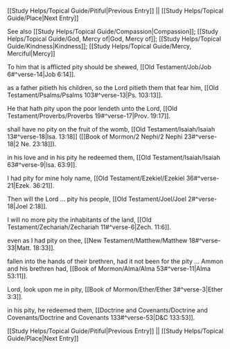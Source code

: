 [[Study Helps/Topical Guide/Pitiful|Previous Entry]]  ||  [[Study Helps/Topical Guide/Place|Next Entry]]

 See also [[Study Helps/Topical Guide/Compassion|Compassion]]; [[Study Helps/Topical Guide/God, Mercy of|God, Mercy of]]; [[Study Helps/Topical Guide/Kindness|Kindness]]; [[Study Helps/Topical Guide/Mercy, Merciful|Mercy]]

 To him that is afflicted pity should be shewed, [[Old Testament/Job/Job 6#^verse-14|Job 6:14]].

 as a father pitieth his children, so the Lord pitieth them that fear him, [[Old Testament/Psalms/Psalms 103#^verse-13|Ps. 103:13]].

 He that hath pity upon the poor lendeth unto the Lord, [[Old Testament/Proverbs/Proverbs 19#^verse-17|Prov. 19:17]].

 shall have no pity on the fruit of the womb, [[Old Testament/Isaiah/Isaiah 13#^verse-18|Isa. 13:18]] ([[Book of Mormon/2 Nephi/2 Nephi 23#^verse-18|2 Ne. 23:18]]).

 in his love and in his pity he redeemed them, [[Old Testament/Isaiah/Isaiah 63#^verse-9|Isa. 63:9]].

 I had pity for mine holy name, [[Old Testament/Ezekiel/Ezekiel 36#^verse-21|Ezek. 36:21]].

 Then will the Lord ... pity his people, [[Old Testament/Joel/Joel 2#^verse-18|Joel 2:18]].

 I will no more pity the inhabitants of the land, [[Old Testament/Zechariah/Zechariah 11#^verse-6|Zech. 11:6]].

 even as I had pity on thee, [[New Testament/Matthew/Matthew 18#^verse-33|Matt. 18:33]].

 fallen into the hands of their brethren, had it not been for the pity ... Ammon and his brethren had, [[Book of Mormon/Alma/Alma 53#^verse-11|Alma 53:11]].

 Lord, look upon me in pity, [[Book of Mormon/Ether/Ether 3#^verse-3|Ether 3:3]].

 in his pity, he redeemed them, [[Doctrine and Covenants/Doctrine and Covenants/Doctrine and Covenants 133#^verse-53|D&C 133:53]].

[[Study Helps/Topical Guide/Pitiful|Previous Entry]]  ||  [[Study Helps/Topical Guide/Place|Next Entry]]